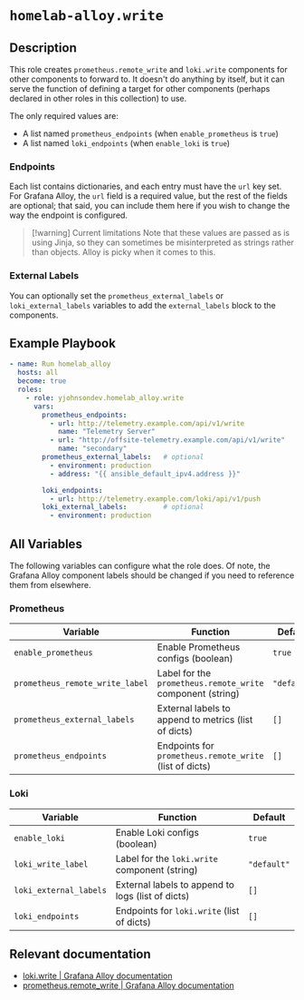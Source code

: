 # `homelab-alloy.write`

## Description

This role creates `prometheus.remote_write` and `loki.write` components for other components to forward to. It doesn't do anything by itself, but it can serve the function of defining a target for other components (perhaps declared in other roles in this collection) to use.

The only required values are:

- A list named `prometheus_endpoints` (when `enable_prometheus` is `true`)
- A list named `loki_endpoints` (when `enable_loki` is `true`)

### Endpoints

Each list contains dictionaries, and each entry must have the `url` key set. For Grafana Alloy, the `url` field is a required value, but the rest of the fields are optional; that said, you can include them here if you wish to change the way the endpoint is configured.

> [!warning] Current limitations
> Note that these values are passed as is using Jinja, so they can sometimes be misinterpreted as strings rather than objects. Alloy is picky when it comes to this.

### External Labels

You can optionally set the `prometheus_external_labels` or `loki_external_labels` variables to add the `external_labels` block to the components.

## Example Playbook

```yaml
- name: Run homelab_alloy
  hosts: all
  become: true
  roles:
    - role: yjohnsondev.homelab_alloy.write
      vars:
        prometheus_endpoints:
          - url: http://telemetry.example.com/api/v1/write
            name: "Telemetry Server"
          - url: "http://offsite-telemetry.example.com/api/v1/write"
            name: "secondary"
        prometheus_external_labels:   # optional
          - environment: production
          - address: "{{ ansible_default_ipv4.address }}"

        loki_endpoints:
          - url: http://telemetry.example.com/loki/api/v1/push
        loki_external_labels:         # optional
          - environment: production
```

## All Variables
The following variables can configure what the role does. Of note, the Grafana Alloy component labels should be changed if you need to reference them from elsewhere.

### Prometheus

| Variable                        | Function                                                   | Default     |
| ------------------------------- | ---------------------------------------------------------- | ----------- |
| `enable_prometheus`             | Enable Prometheus configs (boolean)                        | `true`      |
| `prometheus_remote_write_label` | Label for the `prometheus.remote_write` component (string) | `"default"` |
| `prometheus_external_labels`    | External labels to append to metrics (list of dicts)       | `[]`        |
| `prometheus_endpoints`          | Endpoints for `prometheus.remote_write` (list of dicts)    | `[]`        |

### Loki

| Variable               | Function                                          | Default     |
| ---------------------- | ------------------------------------------------- | ----------- |
| `enable_loki`          | Enable Loki configs (boolean)                     | `true`      |
| `loki_write_label`     | Label for the `loki.write` component (string)     | `"default"` |
| `loki_external_labels` | External labels to append to logs (list of dicts) | `[]`        |
| `loki_endpoints`       | Endpoints for `loki.write` (list of dicts)        | `[]`        |

## Relevant documentation

- [loki.write | Grafana Alloy documentation](https://grafana.com/docs/alloy/latest/reference/components/loki/loki.write/)
- [prometheus.remote\_write | Grafana Alloy documentation](https://grafana.com/docs/alloy/latest/reference/components/prometheus/prometheus.remote_write/)